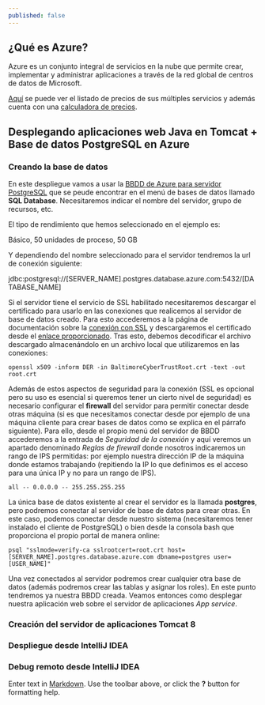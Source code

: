 ```yaml
---
published: false
---
```

## ¿Qué es Azure?

Azure es un conjunto integral de servicios en la nube que permite crear, implementar y administrar aplicaciones a través de la red global de centros de datos de Microsoft.

[Aquí](https://azure.microsoft.com/es-es/pricing/) se puede ver el listado de precios de sus múltiples servicios y además cuenta con una [calculadora de precios](https://azure.microsoft.com/en-us/pricing/calculator/).

## Desplegando aplicaciones web Java en Tomcat + Base de datos PostgreSQL en Azure

### Creando la base de datos

En este despliegue vamos a usar la [BBDD de Azure para servidor PostgreSQL](https://docs.microsoft.com/es-es/azure/postgresql/quickstart-create-server-database-portal) que se peude encontrar en el menú de bases de datos llamado **SQL Database**. Necesitaremos indicar el nombre del servidor, grupo de recursos, etc.

El tipo de rendimiento que hemos seleccionado en el ejemplo es:

Básico, 50 unidades de proceso, 50 GB

Y dependiendo del nombre seleccionado para el servidor tendremos la url de conexión siguiente:

jdbc:postgresql://\[SERVER_NAME\].postgres.database.azure.com:5432/\[DATABASE_NAME\]

Si el servidor tiene el servicio de SSL habilitado necesitaremos descargar el certificado para usarlo en las conexiones que realicemos al servidor de base de datos creado. Para esto accederemos a la página de documentación sobre la [conexión con SSL](https://docs.microsoft.com/es-es/azure/postgresql/concepts-ssl-connection-security) y descargaremos el certificado desde el [enlace proporcionado](https://www.digicert.com/CACerts/BaltimoreCyberTrustRoot.crt). Tras esto, debemos decodificar el archivo descargado almacenándolo en un archivo local que utilizaremos en las conexiones:

```openssl x509 -inform DER -in BaltimoreCyberTrustRoot.crt -text -out root.crt```

Además de estos aspectos de seguridad para la conexión (SSL es opcional pero su uso es esencial si queremos tener un cierto nivel de seguridad) es necesario configurar el **firewall** del servidor para permitir conectar desde otras máquina (si es que necesitamos conectar desde por ejemplo de una máquina cliente para crear bases de datos como se explica en el párrafo siguiente). Para ello, desde el propio menú del servidor de BBDD accederemos a la entrada de _Seguridad de la conexión_ y aquí veremos un apartado denominado _Reglas de firewall_ donde nosotros indicaremos un rango de IPS permitidas: por ejemplo nuestra dirección IP de la máquina donde estamos trabajando (repitiendo la IP lo que definimos es el acceso para una única IP y no para un rango de IPS).

```all -- 0.0.0.0 -- 255.255.255.255```

La única base de datos existente al crear el servidor es la llamada **postgres**, pero podremos conectar al servidor de base de datos para crear otras. En este caso, podemos conectar desde nuestro sistema (necesitaremos tener instalado el cliente de PostgreSQL) o bien desde la consola bash que proporciona el propio portal de manera online:

```psql "sslmode=verify-ca sslrootcert=root.crt host=[SERVER_NAME].postgres.database.azure.com dbname=postgres user=[USER_NAME]"```

Una vez conectados al servidor podremos crear cualquier otra base de datos (además podremos crear las tablas y asignar los roles). En este punto tendremos ya nuestra BBDD creada. Veamos entonces como desplegar nuestra aplicación web sobre el servidor de aplicaciones _App service_.

### Creación del servidor de aplicaciones Tomcat 8

### Despliegue desde IntelliJ IDEA

### Debug remoto desde IntelliJ IDEA

Enter text in [Markdown](http://daringfireball.net/projects/markdown/). Use the toolbar above, or click the **?** button for formatting help.
